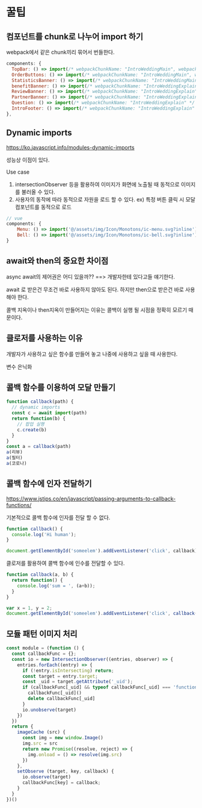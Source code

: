 # 꿀팁



## 컴포넌트를 chunk로 나누어 import 하기

webpack에서 같은 chunk끼리 묶어서 번들한다.

```javascript
components: {
  TopBar: () => import(/* webpackChunkName: "IntroWeddingMain", webpackPreload: true */'@/pages/intro/shuttle/components/topBar.vue'),
  OrderButtons: () => import(/* webpackChunkName: "IntroWeddingMain", webpackPreload: true */'@/pages/intro/shuttle/components/orderButtons.vue'),
  StatisticsBanner: () => import(/* webpackChunkName: "IntroWeddingMain" */'@/pages/intro/shuttle/components/statisticsBanner.vue'),
  benefitBanner: () => import(/* webpackChunkName: "IntroWeddingExplain" */'@/pages/intro/shuttle/components/benefitBanner.vue'),
  ReviewBanner: () => import(/* webpackChunkName: "IntroWeddingExplain" */'@/pages/intro/shuttle/components/reviewBanner.vue'),
  PartnerBanner: () => import(/* webpackChunkName: "IntroWeddingExplain" */'@/pages/intro/shuttle/components/partnerBanner.vue'),
  Question: () => import(/* webpackChunkName: "IntroWeddingExplain" */'@/pages/intro/shuttle/components/question.vue'),
  IntroFooter: () => import(/* webpackChunkName: "IntroWeddingExplain" */'@/pages/intro/shuttle/components/footer.vue')
},
```



## Dynamic imports

https://ko.javascript.info/modules-dynamic-imports

성능상 이점이 있다.

Use case

1. intersectionObserver 등을  활용하여 이미지가 화면에 노출될 때 동적으로 이미지를 불러올 수 있다.
2. 사용자의 동작에 따라 동적으로 자원을 로드 할 수 있다. ex) 특정 버튼 클릭 시 모달 컴포넌트를 동적으로 로드

```javascript
// vue 
components: {
    Menu: () => import('@/assets/img/Icon/Monotons/ic-menu.svg?inline'),
    Bell: () => import('@/assets/img/Icon/Monotons/ic-bell.svg?inline'),
}
```





## await와 then의 중요한 차이점

async await의 제어권은 어디 있을까?? ==> 개발자한테 있다고들 얘기한다.

await 로 받은건 무조건 바로 사용하지 않아도 된다. 하지만 then으로 받은건 바로 사용해야 한다.

콜백 지옥이나 then지옥이 만들어지는 이유는 콜백이 실행 될 시점을 정확히 모르기 때문이다.



## 클로저를 사용하는 이유

개발자가 사용하고 싶은 함수를 만들어 놓고 나중에 사용하고 싶을 때 사용한다.

변수 은닉화



## 콜백 함수를 이용하여 모달 만들기

```javascript
function callback(path) {
  // dynamic imports
  const c = await import(path)
  return function(b) {
    // 팝업 실행
    c.create(b)
  }
}
const a = callback(path)
a(리뷰)
a(필터)
a(코로나)
```



## 콜백 함수에 인자 전달하기

https://www.jstips.co/en/javascript/passing-arguments-to-callback-functions/

기본적으로 콜백 함수에 인자를 전달 할 수 없다.

```javascript
function callback() {
  console.log('Hi human');
}

document.getElementById('someelem').addEventListener('click', callback);
```

클로저를 활용하여 콜백 함수에 인수를 전달할 수 있다.

```javascript
function callback(a, b) {
  return function() {
    console.log('sum = ', (a+b));
  }
}

var x = 1, y = 2;
document.getElementById('someelem').addEventListener('click', callback(x, y));
```



## 모듈 패턴 이미지 처리

```javascript
const module = (function () {
  const callbackFunc = {};
  const io = new IntersectionObserver((entries, observer) => {
    entries.forEach((entry) => {
      if (!entry.isIntersecting) return;
      const target = entry.target;
      const _uid = target.getAttribute('_uid');
      if (callbackFunc[_uid] && typeof callbackFunc[_uid] === 'function') {
        callbackFunc[_uid]()
        delete callbackFunc[_uid]
      }
      io.unobserve(target)
    })
  })
  return {
    imageCache (src) {
      const img = new window.Image()
      img.src = src
      return new Promise((resolve, reject) => {
        img.onload = () => resolve(img.src)
      })
    },
    setObserve (target, key, callback) {
      io.observe(target)
      callbackFunc[key] = callback;
    }
  }
})()
```

